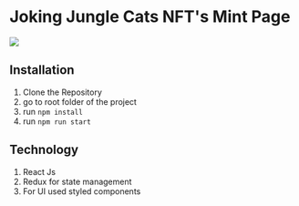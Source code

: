 # Joking Jungle Cats NFT's Mint Page

![](https://raw.githubusercontent.com/waleed677/Joking-Jungle-Cats-Mint-Page/master/public/config/images/banner.jpeg)

## Installation

1. Clone the Repository
2. go to root folder of the project
3. run ``` npm install ``` 
4. run ```npm run start ``` 


## Technology 

1. React Js
2. Redux for state management
3. For UI used styled components
